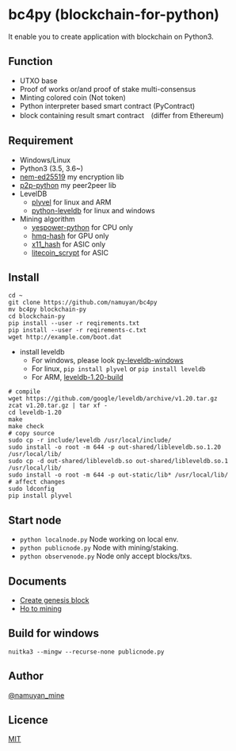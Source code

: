 bc4py (blockchain-for-python)
=============================
It enable you to create application with blockchain on Python3.

Function
----
* UTXO base
* Proof of works or/and proof of stake multi-consensus
* Minting colored coin (Not token)
* Python interpreter based smart contract (PyContract)
* block containing result smart contract　(differ from Ethereum)

Requirement
----
* Windows/Linux
* Python3 (3.5, 3.6~)
* [nem-ed25519](https://github.com/namuyan/nem-ed25519) my encryption lib
* [p2p-python](https://github.com/namuyan/p2p-python) my peer2peer lib
* LevelDB
    * [plyvel](https://github.com/wbolster/plyvel) for linux and ARM
    * [python-leveldb](https://github.com/happynear/py-leveldb-windows) for linux and windows
* Mining algorithm
    * [yespower-python](https://github.com/namuyan/yespower-python) for CPU only
    * [hmq-hash](https://github.com/namuyan/hmq-hash) for GPU only
    * [x11_hash](https://pypi.org/project/x11_hash/) for ASIC only
    * [litecoin_scrypt](https://pypi.org/project/litecoin_scrypt/) for ASIC

Install
----
```commandline
cd ~
git clone https://github.com/namuyan/bc4py
mv bc4py blockchain-py
cd blockchain-py
pip install --user -r reqirements.txt
pip install --user -r reqirements-c.txt
wget http://example.com/boot.dat
```

* install leveldb
    * For windows, please look [py-leveldb-windows](https://github.com/happynear/py-leveldb-windows)
    * For linux, `pip install plyvel` or `pip install leveldb`
    * For ARM, [leveldb-1.20-build](https://tangerina.jp/blog/leveldb-1.20-build/)

```text
# compile
wget https://github.com/google/leveldb/archive/v1.20.tar.gz
zcat v1.20.tar.gz | tar xf -
cd leveldb-1.20
make
make check
# copy source
sudo cp -r include/leveldb /usr/local/include/
sudo install -o root -m 644 -p out-shared/libleveldb.so.1.20 /usr/local/lib/
sudo cp -d out-shared/libleveldb.so out-shared/libleveldb.so.1 /usr/local/lib/
sudo install -o root -m 644 -p out-static/lib* /usr/local/lib/
# affect changes
sudo ldconfig
pip install plyvel
```

Start node
----
* `python localnode.py` Node working on local env.
* `python publicnode.py` Node with mining/staking.
* `python observenode.py` Node only accept blocks/txs.

Documents
----
* [Create genesis block](doc/GenesisBlock.md)
* [Ho to mining](doc/Mining.md)


Build for windows
----
`nuitka3 --mingw --recurse-none publicnode.py`

Author
----
[@namuyan_mine](http://twitter.com/namuyan_mine/)

Licence
----
[MIT](https://opensource.org/licenses/MIT)
